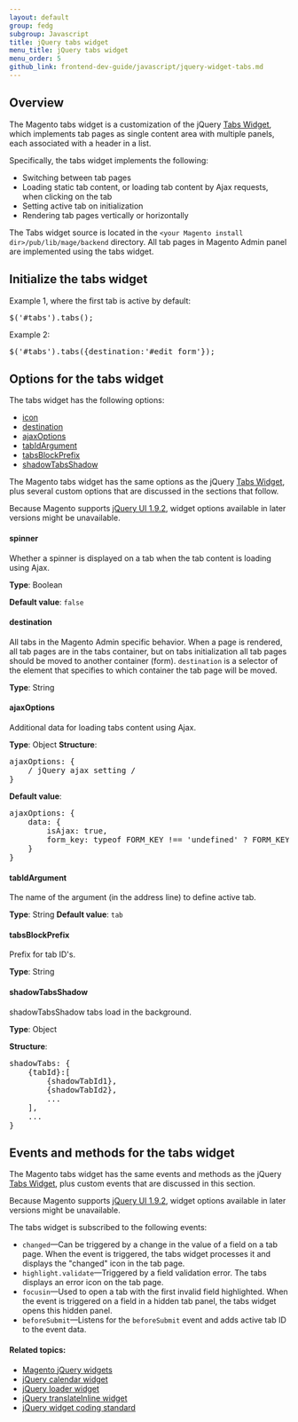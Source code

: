 ```yaml
---
layout: default
group: fedg
subgroup: Javascript
title: jQuery tabs widget
menu_title: jQuery tabs widget
menu_order: 5
github_link: frontend-dev-guide/javascript/jquery-widget-tabs.md
---
```


<h2 id="fedg_tabs-widget_overview">Overview</h2>

The Magento tabs widget is a customization of the jQuery <a href="http://api.jqueryui.com/tabs/" target="_blank">Tabs Widget</a>, which implements tab pages as single content area with multiple panels, each associated with a header in a list.

Specifically, the tabs widget implements the following:

*	Switching between tab pages
*	Loading static tab content, or loading tab content by Ajax requests, when clicking on the tab
*	Setting active tab on initialization
*	Rendering tab pages vertically or horizontally

The Tabs widget source is located in the `<your Magento install dir>/pub/lib/mage/backend` directory. All tab pages in Magento Admin panel are implemented using the tabs widget.

<h2 id="fedg_tabs_init">Initialize the tabs widget</h2>

Example 1, where the first tab is active by default:

<pre>$('#tabs').tabs();  </pre>

Example 2:

<pre>$('#tabs').tabs({destination:'#edit_form'});  </pre>

<h2 id="fedg_tabs_options">Options for the tabs widget</h2>

The tabs widget has the following options:

*	<a href="#fedg_tabs_options-spinner">icon</a>
*	<a href="#fedg_tabs_options-destination">destination</a>
*	<a href="#fedg_tabs_options-ajaxOptions">ajaxOptions</a>
*	<a href="#fedg_tabs_options-tabIdArgument">tabIdArgument</a>
*	<a href="#fedg_tabs_options-tabsBlockPrefix">tabsBlockPrefix</a>
*	<a href="#fedg_tabs_options-shadowTabsShadow">shadowTabsShadow</a>

The Magento tabs widget has the same options as the jQuery <a href="http://api.jqueryui.com/tabs/" target="_blank">Tabs Widget</a>, plus several custom options that are discussed in the sections that follow.

<div class="bs-callout bs-callout-info" id="info">
  <p>Because Magento supports <a href="http://blog.jqueryui.com/2012/11/jquery-ui-1-9-2/" target="_blank">jQuery UI 1.9.2</a>, widget options available in later versions might be unavailable.</p>
</div>

<h4 id="fedg_tabs_options-spinner">spinner</h4>

Whether a spinner is displayed on a tab when the tab content is loading using Ajax.

**Type**: Boolean

**Default value**: `false`

<h4 id="fedg_tabs_options-destination">destination</h4>

All tabs in the Magento Admin specific behavior. When a page is rendered, all tab pages are in the tabs container, but on tabs initialization all tab pages should be moved to another container (form). `destination` is a selector of the element that specifies to which container the tab page will be moved.

**Type**: String

<h4 id="fedg_tabs_options-ajaxOptions">ajaxOptions</h4>

Additional data for loading tabs content using Ajax.

**Type**: Object
**Structure**:

<pre>ajaxOptions: {
    / jQuery ajax setting /
}</pre>

**Default value**:

<pre>ajaxOptions: {
    data: {
        isAjax: true,
        form_key: typeof FORM_KEY !== 'undefined' ? FORM_KEY : null
    }
}</pre>

<h4 id="fedg_tabs_options-tabIdArgument">tabIdArgument</h4>

The name of the argument (in the address line) to define active tab.

**Type**: String
**Default value**: `tab`

<h4 id="fedg_tabs_options-tabsBlockPrefix">tabsBlockPrefix</h4>

Prefix for tab ID's.

**Type**: String

<h4 id="fedg_tabs_options-shadowTabsShadow">shadowTabsShadow</h4>

shadowTabsShadow tabs load in the background.

**Type**: Object

**Structure**:

<pre>shadowTabs: {
    {tabId}:[
        {shadowTabId1},
        {shadowTabId2},
        ...
    ],
    ...
}</pre>

<h2 id="fedg_tabs_events-methods">Events and methods for the tabs widget</h2>

The Magento tabs widget has the same events and methods as the jQuery <a href="http://api.jqueryui.com/tabs/" target="_blank">Tabs Widget</a>, plus custom events that are discussed in this section.

<div class="bs-callout bs-callout-info" id="info">
  <p>Because Magento supports <a href="http://blog.jqueryui.com/2012/11/jquery-ui-1-9-2/" target="_blank">jQuery UI 1.9.2</a>, widget options available in later versions might be unavailable.</p>
</div>

The tabs widget is subscribed to the following events:

*	`changed`&mdash;Can be triggered by a change in the value of a field on a tab page. When the event is triggered, the tabs widget processes it and displays the "changed" icon in the tab page.
*	`highlight.validate`&mdash;Triggered by a field validation error. The tabs displays an error icon on the tab page.
*	`focusin`&mdash;Used to open a tab with the first invalid field highlighted. When the event is triggered on a field in a hidden tab panel, the tabs widget opens this hidden panel.
*	`beforeSubmit`&mdash;Listens for the `beforeSubmit` event and adds active tab ID to the event data.


#### Related topics:

*	<a href="{{ site.gdeurl }}frontend-dev-guide/javascript/jquery-widgets-about.html">Magento jQuery widgets</a>
*	<a href="{{ site.gdeurl }}frontend-dev-guide/javascript/jquery-widget-calendar.html">jQuery calendar widget</a>
*	<a href="{{ site.gdeurl }}frontend-dev-guide/javascript/jquery-widget-loader.html">jQuery loader widget</a>
*	<a href="{{ site.gdeurl }}frontend-dev-guide/javascript/jquery-widget-translate-inline.html">jQuery translateInline widget</a>
*	<a href="{{ site.gdeurl }}coding-standards/code-standard-jquery-widgets.html">jQuery widget coding standard</a>